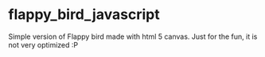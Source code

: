 # flappy_bird_javascript

Simple version of Flappy bird made with html 5 canvas. Just for the fun, it is not very optimized :P
